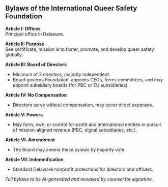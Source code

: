 
## Bylaws of the International Queer Safety Foundation

**Article I: Offices**  
Principal office in Delaware.

**Article II: Purpose**  
See certificate; mission is to foster, promote, and develop queer safety globally.

**Article III: Board of Directors**  
- Minimum of 3 directors, majority independent.
- Board governs Foundation, appoints CEOs, forms committees, and may appoint subsidiary boards (for PBC or EU subsidiaries).

**Article IV: No Compensation**  
- Directors serve without compensation, may cover direct expenses.

**Article V: Powers**  
- May form, own, or control for-profit and international entities in pursuit of mission-aligned revenue (PBC, digital subsidiaries, etc.).

**Article VI: Amendment**  
- The Board may amend these bylaws by majority vote.

**Article VII: Indemnification**  
- Standard Delaware nonprofit protections for directors and officers.

*Full bylaws to be AI-generated and reviewed by counsel for signature.*

